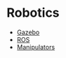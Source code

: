 # Robotics

- [Gazebo](./gazebo/index.md)
- [ROS](./ros/index.md)
- [Manipulators](manipulators/index.md)

